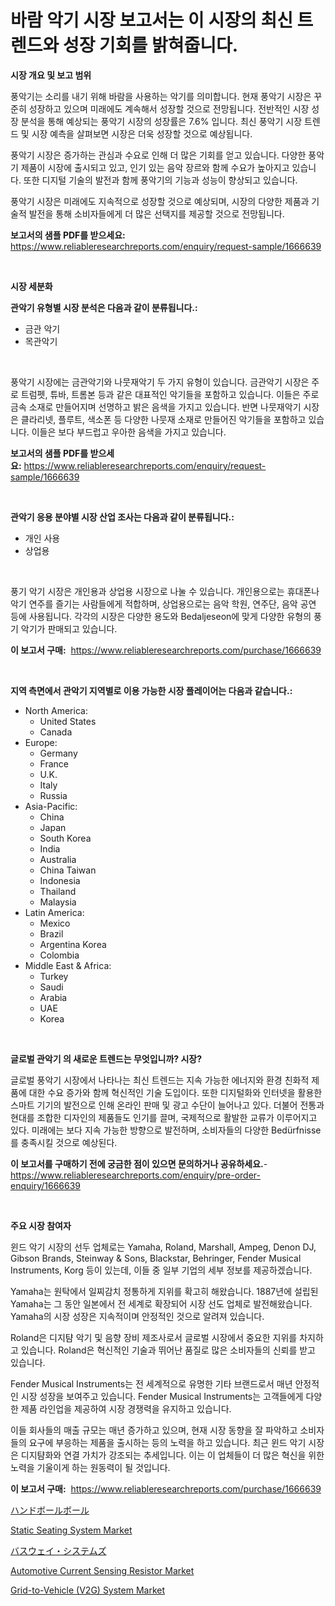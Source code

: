 <p><h1>바람 악기 시장 보고서는 이 시장의 최신 트렌드와 성장 기회를 밝혀줍니다.</h1></p><p><strong>시장 개요 및 보고 범위</strong></p>
<p><p>풍악기는 소리를 내기 위해 바람을 사용하는 악기를 의미합니다. 현재 풍악기 시장은 꾸준히 성장하고 있으며 미래에도 계속해서 성장할 것으로 전망됩니다. 전반적인 시장 성장 분석을 통해 예상되는 풍악기 시장의 성장률은 7.6% 입니다. 최신 풍악기 시장 트렌드 및 시장 예측을 살펴보면 시장은 더욱 성장할 것으로 예상됩니다.</p><p>풍악기 시장은 증가하는 관심과 수요로 인해 더 많은 기회를 얻고 있습니다. 다양한 풍악기 제품이 시장에 출시되고 있고, 인기 있는 음악 장르와 함께 수요가 높아지고 있습니다. 또한 디지털 기술의 발전과 함께 풍악기의 기능과 성능이 향상되고 있습니다.</p><p>풍악기 시장은 미래에도 지속적으로 성장할 것으로 예상되며, 시장의 다양한 제품과 기술적 발전을 통해 소비자들에게 더 많은 선택지를 제공할 것으로 전망됩니다.</p></p>
<p><strong>보고서의 샘플 PDF를 받으세요:</strong> <a href="https://www.reliableresearchreports.com/enquiry/request-sample/1666639">https://www.reliableresearchreports.com/enquiry/request-sample/1666639</a></p>
<p>&nbsp;</p>
<p><strong>시장 세분화</strong></p>
<p><strong>관악기 유형별 시장 분석은 다음과 같이 분류됩니다.:</strong></p>
<p><ul><li>금관 악기</li><li>목관악기</li></ul></p>
<p>&nbsp;</p>
<p><p>풍악기 시장에는 금관악기와 나뭇재악기 두 가지 유형이 있습니다. 금관악기 시장은 주로 트럼펫, 튜바, 트롬본 등과 같은 대표적인 악기들을 포함하고 있습니다. 이들은 주로 금속 소재로 만들어지며 선명하고 밝은 음색을 가지고 있습니다. 반면 나뭇재악기 시장은 클라리넷, 플루트, 색소폰 등 다양한 나뭇재 소재로 만들어진 악기들을 포함하고 있습니다. 이들은 보다 부드럽고 우아한 음색을 가지고 있습니다.</p></p>
<p><strong>보고서의 샘플 PDF를 받으세요:</strong>&nbsp;<a href="https://www.reliableresearchreports.com/enquiry/request-sample/1666639">https://www.reliableresearchreports.com/enquiry/request-sample/1666639</a></p>
<p>&nbsp;</p>
<p><strong> 관악기 응용 분야별 시장 산업 조사는 다음과 같이 분류됩니다.:</strong></p>
<p><ul><li>개인 사용</li><li>상업용</li></ul></p>
<p>&nbsp;</p>
<p><p>풍기 악기 시장은 개인용과 상업용 시장으로 나눌 수 있습니다. 개인용으로는 휴대폰나 악기 연주를 즐기는 사람들에게 적합하며, 상업용으로는 음악 학원, 연주단, 음악 공연 등에 사용됩니다. 각각의 시장은 다양한 용도와 Bedaljeseon에 맞게 다양한 유형의 풍기 악기가 판매되고 있습니다.</p></p>
<p><strong>이 보고서 구매:</strong>&nbsp; <a href="https://www.reliableresearchreports.com/purchase/1666639">https://www.reliableresearchreports.com/purchase/1666639</a></p>
<p>&nbsp;</p>
<p><strong>지역 측면에서 관악기 지역별로 이용 가능한 시장 플레이어는 다음과 같습니다.:</strong></p>
<p><ul>
    <li>
        North America:
        <ul>
            <li>United States</li>
            <li>Canada</li>
        </ul>
    </li>
    <li>
        Europe:
        <ul>
            <li>Germany</li>
            <li>France</li>
            <li>U.K.</li>
            <li>Italy</li>
            <li>Russia</li>
        </ul>
    </li>
    <li>
        Asia-Pacific:
        <ul>
            <li>China</li>
            <li>Japan</li>
            <li>South Korea</li>
            <li>India</li>
            <li>Australia</li>
            <li>China Taiwan</li>
            <li>Indonesia</li>
            <li>Thailand</li>
            <li>Malaysia</li>
        </ul>
    </li>
    <li>
        Latin America:
        <ul>
            <li>Mexico</li>
            <li>Brazil</li>
            <li>Argentina Korea</li>
            <li>Colombia</li>
        </ul>
    </li>
    <li>
        Middle East & Africa:
        <ul>
            <li>Turkey</li>
            <li>Saudi</li>
            <li>Arabia</li>
            <li>UAE</li>
            <li>Korea</li>
        </ul>
    </li>
    </ul></p>
<p>&nbsp;</p>
<p><strong>글로벌 관악기 의 새로운 트렌드는 무엇입니까? 시장?</strong></p>
<p><p>글로벌 풍악기 시장에서 나타나는 최신 트렌드는 지속 가능한 에너지와 환경 친화적 제품에 대한 수요 증가와 함께 혁신적인 기술 도입이다. 또한 디지털화와 인터넷을 활용한 스마트 기기의 발전으로 인해 온라인 판매 및 광고 수단이 늘어나고 있다. 더불어 전통과 현대를 조합한 디자인의 제품들도 인기를 끌며, 국제적으로 활발한 교류가 이루어지고 있다. 미래에는 보다 지속 가능한 방향으로 발전하며, 소비자들의 다양한 Bedürfnisse를 충족시킬 것으로 예상된다.</p></p>
<p><strong>이 보고서를 구매하기 전에 궁금한 점이 있으면 문의하거나 공유하세요.</strong>- <a href="https://www.reliableresearchreports.com/enquiry/pre-order-enquiry/1666639">https://www.reliableresearchreports.com/enquiry/pre-order-enquiry/1666639</a></p>
<p>&nbsp;</p>
<p><strong>주요 시장 참여자</strong></p>
<p><p>윈드 악기 시장의 선두 업체로는 Yamaha, Roland, Marshall, Ampeg, Denon DJ, Gibson Brands, Steinway & Sons, Blackstar, Behringer, Fender Musical Instruments, Korg 등이 있는데, 이들 중 일부 기업의 세부 정보를 제공하겠습니다.</p><p>Yamaha는 원탁에서 일찌감치 정통하게 지위를 확고히 해왔습니다. 1887년에 설립된 Yamaha는 그 동안 일본에서 전 세계로 확장되어 시장 선도 업체로 발전해왔습니다. Yamaha의 시장 성장은 지속적이며 안정적인 것으로 알려져 있습니다.</p><p>Roland은 디지턈 악기 및 음향 장비 제조사로서 글로벌 시장에서 중요한 지위를 차지하고 있습니다. Roland은 혁신적인 기술과 뛰어난 품질로 많은 소비자들의 신뢰를 받고 있습니다.</p><p>Fender Musical Instruments는 전 세계적으로 유명한 기타 브랜드로서 매년 안정적인 시장 성장을 보여주고 있습니다. Fender Musical Instruments는 고객들에게 다양한 제품 라인업을 제공하여 시장 경쟁력을 유지하고 있습니다.</p><p>이들 회사들의 매출 규모는 매년 증가하고 있으며, 현재 시장 동향을 잘 파악하고 소비자들의 요구에 부응하는 제품을 출시하는 등의 노력을 하고 있습니다. 최근 윈드 악기 시장은 디지턈화와 연결 가치가 강조되는 추세입니다. 이는 이 업체들이 더 많은 혁신을 위한 노력을 기울이게 하는 원동력이 될 것입니다.</p></p>
<p><strong>이 보고서 구매:</strong>&nbsp;&nbsp;<a href="https://www.reliableresearchreports.com/purchase/1666639">https://www.reliableresearchreports.com/purchase/1666639</a></p>
<p><p><a href="https://github.com/ihabdkwlxs948/Market-Research-Report-List-1/blob/main/403207115254.md">ハンドボールボール</a></p><p><a href="https://issuu.com/reportprime-2/docs/static-seating-system-market-size-2030.pptx">Static Seating System Market</a></p><p><a href="https://github.com/dadanedu33/Market-Research-Report-List-1/blob/main/647040715255.md">バスウェイ・システムズ</a></p><p><a href="https://github.com/Paul14Anderson63/Market-Research-Report-List-3/blob/main/automotive-current-sensing-resistor-market.md">Automotive Current Sensing Resistor Market</a></p><p><a href="https://issuu.com/reportprime-2/docs/grid-to-vehicle-v2g-system-market-size-2030.pptx">Grid-to-Vehicle (V2G) System Market</a></p></p>
